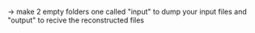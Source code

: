 -> make 2 empty folders one called "input" to dump your input files and "output" to recive the reconstructed files

